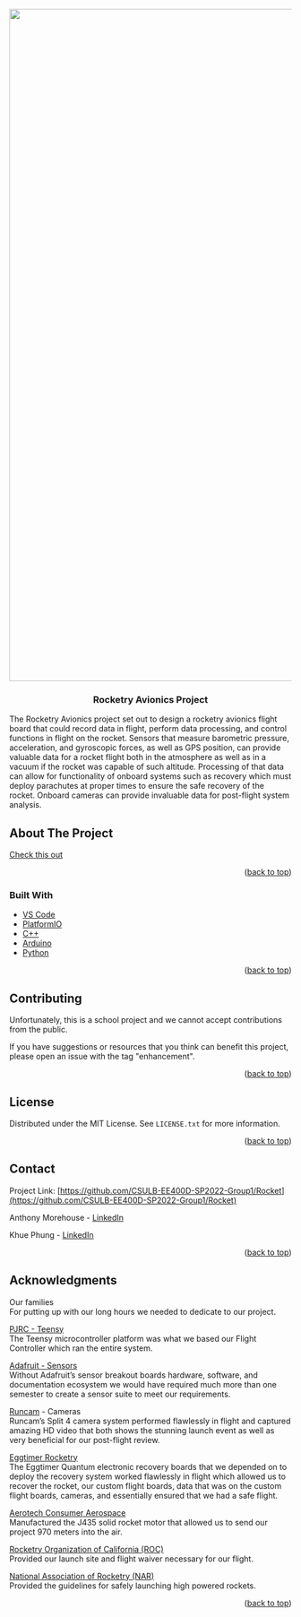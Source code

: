 <div id="top"></div>
<!--
*** Thanks for checking out the Best-README-Template. If you have a suggestion
*** that would make this better, please fork the repo and create a pull request
*** or simply open an issue with the tag "enhancement".
*** Don't forget to give the project a star!
*** Thanks again! Now go create something AMAZING! :D
-->



<!-- PROJECT SHIELDS -->
<!--
*** I'm using markdown "reference style" links for readability.
*** Reference links are enclosed in brackets [ ] instead of parentheses ( ).
*** See the bottom of this document for the declaration of the reference variables
*** for contributors-url, forks-url, etc. This is an optional, concise syntax you may use.
*** https://www.markdownguide.org/basic-syntax/#reference-style-links

[![Contributors][contributors-shield]][contributors-url]
[![Forks][forks-shield]][forks-url]
[![Stargazers][stars-shield]][stars-url]
[![Issues][issues-shield]][issues-url]
[![MIT License][license-shield]][license-url]
[![LinkedIn][linkedin-shield]][linkedin-url]
-->


<!-- PROJECT LOGO -->
<br />
<div align="center">
  <a href="https://github.com/CSULB-EE400D-SP2022-Group1/Rocket">
    <img src="https://github.com/CSULB-EE400D-SP2022-Group1/Rocket/blob/main/Media/Splash_logo.JPG" alt="Logo" width="1200" >
    
  </a>

<h3 align="center">Rocketry Avionics Project</h3>

  <p align="left">
    The Rocketry Avionics project set out to design a rocketry avionics flight board that could record data in flight, perform data processing, and control functions in flight on the rocket. Sensors that measure barometric pressure, acceleration, and gyroscopic forces, as well as GPS position, can provide valuable data for a rocket flight both in the atmosphere as well as in a vacuum if the rocket was capable of such altitude. Processing of that data can allow for functionality of onboard systems such as recovery which must deploy parachutes at proper times to ensure the safe recovery of the rocket. Onboard cameras can provide invaluable data for post-flight system analysis.
    <br />
<!--
    <a href="https://github.com/CSULB-EE400D-SP2022-Group1/Rocket"><strong>Explore the docs »</strong></a>
    <br />
    <br />
    <a href="https://github.com/CSULB-EE400D-SP2022-Group1/Rocket">View Demo</a>
    ·
    <a href="https://github.com/CSULB-EE400D-SP2022-Group1/Rocket/issues">Report Bug</a>
    ·
    <a href="https://github.com/CSULB-EE400D-SP2022-Group1/Rocket/issues">Request Feature</a>
  </p>
-->
</div>



<!-- TABLE OF CONTENTS -->
<!--
<details>
  <summary>Table of Contents</summary>
  <ol>
    <li>
      <a href="#about-the-project">About The Project</a>
      <ul>
        <li><a href="#built-with">Built With</a></li>
      </ul>
    </li>
    <li>
      <a href="#getting-started">Getting Started</a>
      <ul>
        <li><a href="#prerequisites">Prerequisites</a></li>
        <li><a href="#installation">Installation</a></li>
      </ul>
    </li>
    <li><a href="#usage">Usage</a></li>
    <li><a href="#roadmap">Roadmap</a></li>
    <li><a href="#contributing">Contributing</a></li>
    <li><a href="#license">License</a></li>
    <li><a href="#contact">Contact</a></li>
    <li><a href="#acknowledgments">Acknowledgments</a></li>
  </ol>
</details>
-->


<!-- ABOUT THE PROJECT -->
## About The Project
[Check this out](https://drive.google.com/file/d/11XUm5x9ZL7Wk4GBUijjpptF8xkAVN2NK/view?usp=sharing)
<!--
[![Product Name Screen Shot][product-screenshot]](https://example.com)

Here's a blank template to get started: To avoid retyping too much info. Do a search and replace with your text editor for the following: `CSULB-EE400D-SP2022-Group1`, `Rocket`, `linkedin_username`, `Rocket Avionics Module`, `A senior design project to launch a model rocket and collect in-flight data`
-->
<p align="right">(<a href="#top">back to top</a>)</p>



### Built With
* [VS Code](https://code.visualstudio.com/)
* [PlatformIO](https://platformio.org/)
* [C++](https://isocpp.org/)
* [Arduino](https://www.arduino.cc/)
* [Python](https://www.python.org/)

<p align="right">(<a href="#top">back to top</a>)</p>



<!-- GETTING STARTED -->
<!--
## Getting Started

This is an example of how you may give instructions on setting up your project locally.
To get a local copy up and running follow these simple example steps.

### Prerequisites

This is an example of how to list things you need to use the software and how to install them.
* npm
  ```sh
  npm install npm@latest -g
  ```

### Installation

1. Get a free API Key at [https://example.com](https://example.com)
2. Clone the repo
   ```sh
   git clone https://github.com/CSULB-EE400D-SP2022-Group1/Rocket.git
   ```
3. Install NPM packages
   ```sh
   npm install
   ```
4. Enter your API in `config.js`
   ```js
   const API_KEY = 'ENTER YOUR API';
   ```

<p align="right">(<a href="#top">back to top</a>)</p>
-->


<!-- USAGE EXAMPLES -->
<!--
## Usage

Use this space to show useful examples of how a project can be used. Additional screenshots, code examples and demos work well in this space. You may also link to more resources.

_For more examples, please refer to the [Documentation](https://example.com)_

<p align="right">(<a href="#top">back to top</a>)</p>
-->


<!-- ROADMAP
## Roadmap

- [x] Sensor Suite
    - [x] BME
    - [x] IMU
    - [x] GPS 
- [x] State Machine

See the [open issues](https://github.com/CSULB-EE400D-SP2022-Group1/Rocket/issues) for a full list of proposed features (and known issues).

<p align="right">(<a href="#top">back to top</a>)</p>
-->


<!-- CONTRIBUTING -->
## Contributing

Unfortunately, this is a school project and we cannot accept contributions from the public.

If you have suggestions or resources that you think can benefit this project, please open an issue with the tag "enhancement".

<p align="right">(<a href="#top">back to top</a>)</p>



<!-- LICENSE -->
## License

Distributed under the MIT License. See `LICENSE.txt` for more information.

<p align="right">(<a href="#top">back to top</a>)</p>



<!-- CONTACT -->
## Contact

Project Link: [https://github.com/CSULB-EE400D-SP2022-Group1/Rocket](https://github.com/CSULB-EE400D-SP2022-Group1/Rocket)

Anthony Morehouse - [LinkedIn](https://www.linkedin.com/in/amorehouse13p/)

Khue Phung - [LinkedIn](https://www.linkedin.com/in/khue-phung-5456021b2/)

<p align="right">(<a href="#top">back to top</a>)</p>



<!-- ACKNOWLEDGMENTS -->
## Acknowledgments
Our families<br/>For putting up with our long hours we needed to dedicate to our project.

[PJRC - Teensy](https://www.pjrc.com/teensy/)<br/>The Teensy microcontroller platform was what we based our Flight Controller which ran the entire system.

[Adafruit - Sensors](https://www.adafruit.com/)<br/>Without Adafruit’s sensor breakout boards hardware, software, and documentation ecosystem we would have required much more than one semester to create a sensor suite to meet our requirements.

[Runcam](https://www.runcam.com/) - Cameras<br/>Runcam’s Split 4 camera system performed flawlessly in flight and captured amazing HD video that both shows the stunning launch event as well as very beneficial for our post-flight review.

[Eggtimer Rocketry](http://eggtimerrocketry.com/)<br/>The Eggtimer Quantum electronic recovery boards that we depended on to deploy the recovery system worked flawlessly in flight which allowed us to recover the rocket, our custom flight boards, data that was on the custom flight boards, cameras, and essentially ensured that we had a safe flight.

[Aerotech Consumer Aerospace](https://aerotech-rocketry.com/)<br/>Manufactured the J435 solid rocket motor that allowed us to send our project 970 meters into the air.

[Rocketry Organization of California (ROC)](https://rocstock.org/)<br/>Provided our launch site and flight waiver necessary for our flight.

[National Association of Rocketry (NAR)](https://www.nar.org/)<br/>Provided the guidelines for safely launching high powered rockets.


<p align="right">(<a href="#top">back to top</a>)</p>



<!-- MARKDOWN LINKS & IMAGES -->
<!-- https://www.markdownguide.org/basic-syntax/#reference-style-links -->
[contributors-shield]: https://img.shields.io/github/contributors/CSULB-EE400D-SP2022-Group1/Rocket.svg?style=for-the-badge
[contributors-url]: https://github.com/CSULB-EE400D-SP2022-Group1/Rocket/graphs/contributors
[forks-shield]: https://img.shields.io/github/forks/CSULB-EE400D-SP2022-Group1/Rocket.svg?style=for-the-badge
[forks-url]: https://github.com/CSULB-EE400D-SP2022-Group1/Rocket/network/members
[stars-shield]: https://img.shields.io/github/stars/CSULB-EE400D-SP2022-Group1/Rocket.svg?style=for-the-badge
[stars-url]: https://github.com/CSULB-EE400D-SP2022-Group1/Rocket/stargazers
[issues-shield]: https://img.shields.io/github/issues/CSULB-EE400D-SP2022-Group1/Rocket.svg?style=for-the-badge
[issues-url]: https://github.com/CSULB-EE400D-SP2022-Group1/Rocket/issues
[license-shield]: https://img.shields.io/github/license/CSULB-EE400D-SP2022-Group1/Rocket.svg?style=for-the-badge
[license-url]: https://github.com/CSULB-EE400D-SP2022-Group1/Rocket/blob/master/LICENSE.txt
[linkedin-shield]: https://img.shields.io/badge/-LinkedIn-black.svg?style=for-the-badge&logo=linkedin&colorB=555
[linkedin-url]: https://linkedin.com/in/linkedin_username
[product-screenshot]: images/screenshot.png
